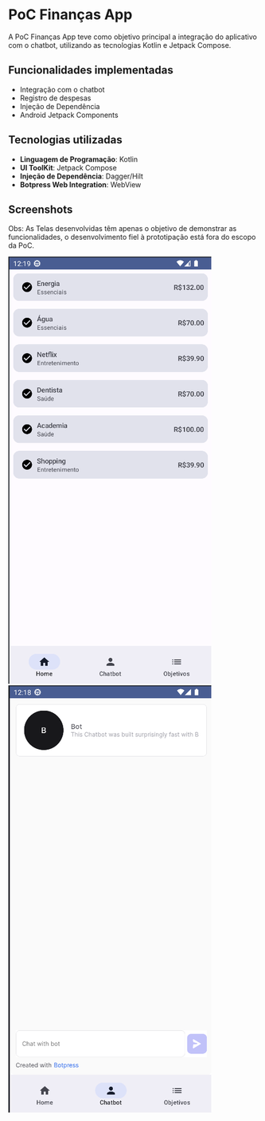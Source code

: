 # PoC Finanças App

A PoC Finanças App teve como objetivo principal a integração do aplicativo com o chatbot, utilizando
as tecnologias Kotlin e Jetpack Compose.

## Funcionalidades implementadas

- Integração com o chatbot
- Registro de despesas
- Injeção de Dependência
- Android Jetpack Components

## Tecnologias utilizadas

- **Linguagem de Programação**: Kotlin
- **UI ToolKit**: Jetpack Compose
- **Injeção de Dependência**: Dagger/Hilt
- **Botpress Web Integration**: WebView

## Screenshots

Obs: As Telas desenvolvidas têm apenas o objetivo de demonstrar as funcionalidades, o
desenvolvimento fiel à prototipação está fora do escopo da PoC.

![Despesas](./assets/Despesas.png)
![Chatbot](./assets/Chatbot.png)
